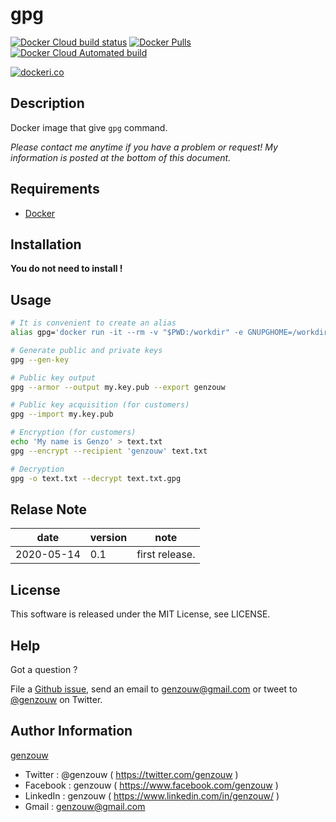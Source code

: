 # gpg

[![Docker Cloud build status](https://img.shields.io/docker/cloud/build/genzouw/gpg?style=for-the-badge)](https://hub.docker.com/r/genzouw/gpg/)
[![Docker Pulls](https://img.shields.io/docker/pulls/genzouw/gpg.svg?style=for-the-badge)](https://hub.docker.com/r/genzouw/gpg/)
[![Docker Cloud Automated build](https://img.shields.io/docker/cloud/automated/genzouw/gpg.svg?style=for-the-badge)](https://hub.docker.com/r/genzouw/gpg/)


[![dockeri.co](https://dockeri.co/image/genzouw/gpg)](https://hub.docker.com/r/genzouw/gpg)

## Description

Docker image that give `gpg` command.

*Please contact me anytime if you have a problem or request! My information is posted at the bottom of this document.*


## Requirements

* [Docker](https://www.docker.com/)


## Installation

**You do not need to install !**


## Usage

```bash
# It is convenient to create an alias
alias gpg='docker run -it --rm -v "$PWD:/workdir" -e GNUPGHOME=/workdir/.gnupg genzouw/gpg'

# Generate public and private keys
gpg --gen-key

# Public key output
gpg --armor --output my.key.pub --export genzouw

# Public key acquisition (for customers)
gpg --import my.key.pub

# Encryption (for customers)
echo 'My name is Genzo' > text.txt
gpg --encrypt --recipient 'genzouw' text.txt

# Decryption
gpg -o text.txt --decrypt text.txt.gpg
```

## Relase Note

|date      |version|note          |
|---       |---    |---           |
|2020-05-14|0.1    |first release.|


## License

This software is released under the MIT License, see LICENSE.


## Help

Got a question ?

File a [Github issue](https://github.com/genzouw/gpg/issues), send an email to [genzouw@gmail.com](mailto:genzouw@gmail.com) or tweet to [@genzouw](https://twitter.com/genzouw) on Twitter.

## Author Information

[genzouw](https://genzouw.com)

* Twitter   : @genzouw ( https://twitter.com/genzouw )
* Facebook  : genzouw ( https://www.facebook.com/genzouw )
* LinkedIn  : genzouw ( https://www.linkedin.com/in/genzouw/ )
* Gmail     : genzouw@gmail.com
